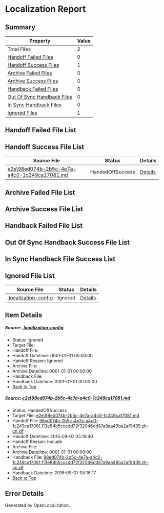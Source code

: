 # <a name='report-top'></a> Localization Report

## Summary
 Property | Value 
 -------- | ----- 
 Total Files | 2
[ Handoff Failed Files ](#handoff-failed-list)| 0
[ Handoff Success Files ](#handoff-success-list)| 1
[ Archive Failed Files ](#archive-failed-list)| 0
[ Archive Success Files ](#archive-success-list)| 0
[ Handback Failed Files ](#handback-failed-list)| 0
[ Out Of Sync Handback Files ](#outofsync-handback-success-list)| 0
[ In Sync Handback Files ](#insync-handback-success-list)| 0
[ Ignored Files ](#ignored-list)| 1

## <a name='handoff-failed-list'></a> Handoff Failed File List

## <a name='handoff-success-list'></a> Handoff Success File List
 Source File | Status | Details 
 ----------- | ------ | ------- 
 [e2e\98ed074b-2b5c-4e7a-a4c0-1c249ca17081.md](https://github.com/OpenLocalizationTestOrg/ol-test0/blob/497c6b499ae671c4594312322c713a8f24f55791/e2e/98ed074b-2b5c-4e7a-a4c0-1c249ca17081.md) | HandedOffSuccess | [Details](#21b9052350f11042eea7c09b745a9228e93b93001)

## <a name='archive-failed-list'></a> Archive Failed File List

## <a name='archive-success-list'></a> Archive Success File List

## <a name='handback-failed-list'></a> Handback Failed File List

## <a name='outofsync-handback-success-list'></a> Out Of Sync Handback Success File List

## <a name='insync-handback-success-list'></a> In Sync Handback File Success List

## <a name='ignored-list'></a> Ignored File List
 Source File | Status | Details 
 ----------- | ------ | ------- 
 [.localization-config](https://github.com/OpenLocalizationTestOrg/ol-test0/blob/497c6b499ae671c4594312322c713a8f24f55791/.localization-config) | Ignored | [Details](#3d4f252ac210baf56311d7e97dcc2db10974dbd20)

## Item Details
##### <a name='3d4f252ac210baf56311d7e97dcc2db10974dbd20'></a> Source: [.localization-config](https://github.com/OpenLocalizationTestOrg/ol-test0/blob/497c6b499ae671c4594312322c713a8f24f55791/.localization-config)
* Status: Ignored
* Target File: 
* Handoff File: 
* Handoff Datetime: 0001-01-01 00:00:00
* Handoff Reason: Ignored
* Archive File: 
* Archive Datetime: 0001-01-01 00:00:00
* Handback File: 
* Handback Datetime: 0001-01-01 00:00:00
* [Back to Top](#report-top)

##### <a name='21b9052350f11042eea7c09b745a9228e93b93001'></a> Source: [e2e\98ed074b-2b5c-4e7a-a4c0-1c249ca17081.md](https://github.com/OpenLocalizationTestOrg/ol-test0/blob/497c6b499ae671c4594312322c713a8f24f55791/e2e/98ed074b-2b5c-4e7a-a4c0-1c249ca17081.md)
* Status: HandedOffSuccess
* Target File: [e2e\98ed074b-2b5c-4e7a-a4c0-1c249ca17081.md](https://github.com/OpenLocalizationTestOrg/ol-test0-zhcn/blob/7048698dcfc71c5b783c7df649c3aa9bee3240d5/e2e/98ed074b-2b5c-4e7a-a4c0-1c249ca17081.md)
* Handoff File: [98ed074b-2b5c-4e7a-a4c0-1c249ca17081.113e84b5ccadd72f32046dd87a9aa49ba2af9439.zh-cn.xlf](https://github.com/OpenLocalizationTestOrg/ol-test0-handoff/blob/62ba9e045b0b71a921f3e209fea4ad720278c9af/ol-handoff/OpenLocalizationTestOrg/ol-test0-zhcn/ci/ht/98ed074b-2b5c-4e7a-a4c0-1c249ca17081.113e84b5ccadd72f32046dd87a9aa49ba2af9439.zh-cn.xlf)
* Handoff Datetime: 2016-09-07 05:16:40
* Handoff Reason: Include
* Archive File: 
* Archive Datetime: 0001-01-01 00:00:00
* Handback File: [98ed074b-2b5c-4e7a-a4c0-1c249ca17081.113e84b5ccadd72f32046dd87a9aa49ba2af9439.zh-cn.xlf](https://github.com/OpenLocalizationTestOrg/ol-test0-handback/blob/75f24c1309406cb92a1191528a9a593573029f0d/ol-handback/OpenLocalizationTestOrg/ol-test0-zhcn/ci/ht/98ed074b-2b5c-4e7a-a4c0-1c249ca17081.113e84b5ccadd72f32046dd87a9aa49ba2af9439.zh-cn.xlf)
* Handback Datetime: 2016-09-07 05:16:17
* [Back to Top](#report-top)


## Error Details

Generated by OpenLocalization.
